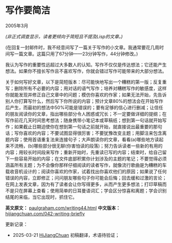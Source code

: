



# 写作要简洁

2005年3月

*(非正式调查显示，读者更倾向于简短且不提及Lisp的文章。)*

(在回复一封邮件时，我不经意间写了一篇关于写作的小文章。我通常要花几周时间写一篇文章。这篇只用了67分钟——23分钟写作，44分钟修改。)

我认为写作的重要性远超过大多数人的认知。写作不仅仅是传达想法；它还能产生想法。如果你不擅长写作且不喜欢写作，你就会错过写作可能带来的大部分想法。

关于如何写好文章，以下是简短版本：尽可能快地写出一个糟糕的第一版；反复重写；删除所有不必要的内容；用对话的语气写作；培养对糟糕写作的敏感度，这样你就能发现并修正自己文章中的问题；模仿你喜欢的作家；如果无法开始，先告诉别人你打算写什么，然后写下你所说的内容；预计文章80%的想法会在开始写作后产生，而最初的想法中50%可能是错误的；要有足够的信心进行删减；让信任的朋友阅读你的文章，指出哪些部分令人困惑或冗长；不一定要做详细的提纲；在写作前花几天时间思考想法；随身携带小笔记本或草稿纸；想到第一句话就开始写作；如果截止日期迫使你在想到第一句话之前就开始，就直接说出最重要的那句话；写你喜欢的内容；不要试图显得很厉害；不要犹豫改变主题；用脚注来包含离题内容；使用首语重复法来连接句子；大声朗读你的文章，看看(a)哪些地方读起来不流畅，(b)哪些部分很无聊(你害怕读的段落)；努力告诉读者一些新的有用的内容；用较长时间段来写作；重新开始时，先重读已写的内容；结束时，给自己留下一些容易开始的内容；在文件底部积累你计划涉及的主题的笔记；不要觉得必须涵盖所有主题；为不会像你那样仔细阅读的读者写作，就像流行歌曲是为糟糕的车载收音机设计的；阅读你喜欢的作家，试着找出你喜欢他们的原因；如果说了任何错误的内容，立即修正；问问朋友哪些句子你可能会后悔；回去缓和过激的言论；在网上发表文章，因为有了读者会让你写得更多，从而产生更多想法；打印草稿而不是只在屏幕上查看；使用简单的日耳曼语词汇；学会区分惊喜和离题；学会识别结尾的来临，当它出现时，抓住它。

**英文原文：** [paulgraham.com/writing44.html](https://paulgraham.com/writing44.html)
**中文版本：** [hijiangchuan.com/042-writing-briefly](https://hijiangchuan.com/042-writing-briefly)

更新记录：
- 2025-03-21 [HiJiangChuan](https://hijiangchuan.com) 初稿翻译，术语待验证；
